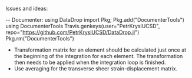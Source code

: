 
Issues and ideas:

-- Documenter:
using DataDrop
import Pkg; Pkg.add("DocumenterTools")
using DocumenterTools
Travis.genkeys(user="PetrKryslUCSD", repo="https://github.com/PetrKryslUCSD/DataDrop.jl")
Pkg.rm("DocumenterTools")

- Transformation matrix for an element should be calculated just once at the beginning of the integration for each element. The transformation then needs to be applied when the integration loop is finished.
- Use averaging for the transverse sheer strain-displacement matrix.


